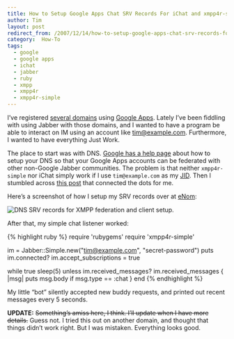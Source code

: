 ```yaml
---
title: How to Setup Google Apps Chat SRV Records For iChat and xmpp4r-simple
author: Tim
layout: post
redirect_from: /2007/12/14/how-to-setup-google-apps-chat-srv-records-for-ichat-and-xmpp4r-simple/
category:  How-To
tags:
  - google
  - google apps
  - ichat
  - jabber
  - ruby
  - xmpp
  - xmpp4r
  - xmpp4r-simple
---
```

I&#8217;ve registered [several domains][1] using [Google Apps][2]. Lately I&#8217;ve been fiddling with using Jabber with those domains, and I wanted to have a program be able to interact on IM using an account like tim@example.com. Furthermore, I wanted to have everything Just Work.

The place to start was with DNS. [Google has a help page][3] about how to setup your DNS so that your Google Apps accounts can be federated with other non-Google Jabber communities. The problem is that neither `xmpp4r-simple` nor iChat simply work if I use `tim@example.com` as my [JID][4]. Then I stumbled across [this post][5] that connected the dots for me.

Here&#8217;s a screenshot of how I setup my SRV records over at [eNom][1]:

![DNS SRV records for XMPP federation and client setup.][6]

After that, my simple chat listener worked:

{% highlight ruby %}
require 'rubygems'
require 'xmpp4r-simple'

im = Jabber::Simple.new("tim@example.com", "secret-password")
puts im.connected?
im.accept_subscriptions = true

while true
  sleep(5) unless im.received_messages?
  im.received_messages { |msg| puts msg.body if msg.type == :chat }
end
{% endhighlight %}

My little &#8220;bot&#8221; silently accepted new buddy requests, and printed out recent messages every 5 seconds.

<b>UPDATE:</b> <del>Something&#8217;s amiss here, I think. I&#8217;ll update when I have more details.</del> Guess not.  I tried this out on another domain, and thought that things didn&#8217;t work right.  But I was mistaken.  Everything looks good.

 [1]: http://timshadel.com/2007/02/18/standing-up-against-the-sleaze/
 [2]: http://www.google.com/a/
 [3]: http://www.google.com/support/a/bin/answer.py?answer=60227&hl=en
 [4]: http://www.google.com/search?client=safari&rls=en-us&q=define:JID&ie=UTF-8&oe=UTF-8
 [5]: http://checksum.org/article/google_talk_for_google_apps_srv_records/
 [6]: http://timshadel.com/wp-content/uploads/2007/12/2110015204_17b478a06c_o.png
